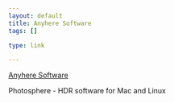 ```yaml
--- 
layout: default
title: Anyhere Software
tags: []

type: link

---
```

<a href="http://www.anyhere.com/">Anyhere Software</a>

Photosphere - HDR software for Mac and Linux

